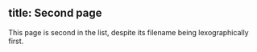 title: Second page
---

This page is second in the list, despite its filename being
lexographically first.
